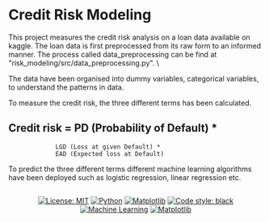 # Credit Risk Modeling

This project measures the credit risk analysis on a loan data available on kaggle. The loan data is first preprocessed from its raw form to an informed manner. The process called data_preprocessing can be find at "risk_modeling/src/data_preprocessing.py". \\

The data have been organised into dummy variables, categorical variables, to understand the patterns in data.

To measure the credit risk, the three different terms has been calculated.
## Credit risk = PD (Probability of Default) *
                 LGD (Loss at given Default) *
                 EAD (Expected loss at Default)

  To predict the three different terms different machine learning algorithms have been deployed such as logistic regression, linear regression etc.


<h2 align="center"> </h2>

<p align="center">
<a href="https://github.com/sparmar24/risk_modeling/blob/main/LICENSE"><img alt="License: MIT" src="https://black.readthedocs.io/en/stable/_static/license.svg"></a>
<a href="https://www.python.org/"><img alt="Python" src="https://img.shields.io/badge/python-3.10.2-brightgreen"></a>
<a href="https://matplotlib.org/stable/"><img alt="Matplotlib" src="https://img.shields.io/badge/Matplotlib-3.6-green"></a>
<a href="https://github.com/psf/"><img alt="Code style: black" src="https://img.shields.io/badge/code%20style-black-000000.svg"></a>
<a href="https://learn.microsoft.com/en-us/azure/machine-learning/"><img alt="Machine Learning" src="https://img.shields.io/badge/Machine%20Learning-Yes-blue"></a>
<a href="https://scikit-learn.org/stable/"><img alt="Matplotlib" src="https://img.shields.io/badge/Scikit--learn-1.2.2-orange"></a>
</p>
